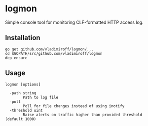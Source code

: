 # logmon

Simple console tool for monitoring CLF-formatted HTTP access log.

## Installation

    go get github.com/vladimiroff/logmon/...
    cd $GOPATH/src/github.com/vladimiroff/logmon
    dep ensure

## Usage

    logmon [options]

      -path string
            Path to log file
      -poll
            Poll for file changes instead of using inotify
      -threshold uint
            Raise alerts on traffic higher than provided threshold (default 1000)
